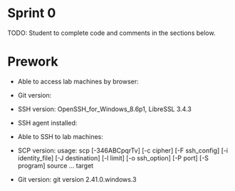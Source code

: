 # Sprint 0
TODO: Student to complete code and comments in the sections below.

# Prework
- Able to access lab machines by browser:

- Git version:

- SSH version: OpenSSH_for_Windows_8.6p1, LibreSSL 3.4.3
- SSH agent installed: 
- Able to SSH to lab machines:
- SCP version: usage: scp [-346ABCpqrTv] [-c cipher] [-F ssh_config] [-i identity_file]
            [-J destination] [-l limit] [-o ssh_option] [-P port]
            [-S program] source ... target
- Git version: git version 2.41.0.windows.3